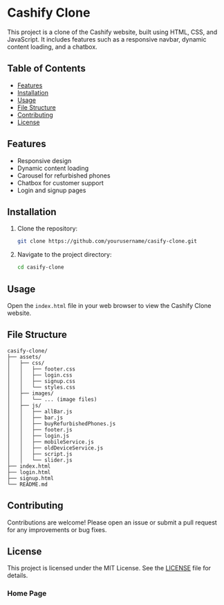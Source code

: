 # Cashify Clone

This project is a clone of the Cashify website, built using HTML, CSS, and JavaScript. It includes features such as a responsive navbar, dynamic content loading, and a chatbox.

## Table of Contents

- [Features](#features)
- [Installation](#installation)
- [Usage](#usage)
- [File Structure](#file-structure)
- [Contributing](#contributing)
- [License](#license)

## Features

- Responsive design
- Dynamic content loading
- Carousel for refurbished phones
- Chatbox for customer support
- Login and signup pages

## Installation

1. Clone the repository:
   ```bash
   git clone https://github.com/yourusername/casify-clone.git
   ```
2. Navigate to the project directory:
   ```bash
   cd casify-clone
   ```

## Usage

Open the `index.html` file in your web browser to view the Cashify Clone website.

## File Structure

```
casify-clone/
├── assets/
│   ├── css/
│   │   ├── footer.css
│   │   ├── login.css
│   │   ├── signup.css
│   │   └── styles.css
│   ├── images/
│   │   └── ... (image files)
│   ├── js/
│   │   ├── allBar.js
│   │   ├── bar.js
│   │   ├── buyRefurbishedPhones.js
│   │   ├── footer.js
│   │   ├── login.js
│   │   ├── mobileService.js
│   │   ├── oldDeviceService.js
│   │   ├── script.js
│   │   └── slider.js
├── index.html
├── login.html
├── signup.html
└── README.md
```

## Contributing

Contributions are welcome! Please open an issue or submit a pull request for any improvements or bug fixes.

## License

This project is licensed under the MIT License. See the [LICENSE](LICENSE) file for details.
 
 
 
### Home Page 